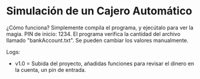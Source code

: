 # Simulación de un Cajero Automático
¿Cómo funciona? Simplemente compila el programa, y ejecútalo para ver la magia.
PIN de inicio: 1234.
El programa verifica la cantidad del archivo llamado "bankAccount.txt". Se pueden cambiar los valores manualmente.

Logs:
- v1.0 = Subida del proyecto, añadidas funciones para revisar el dinero en la cuenta, un pin de entrada.